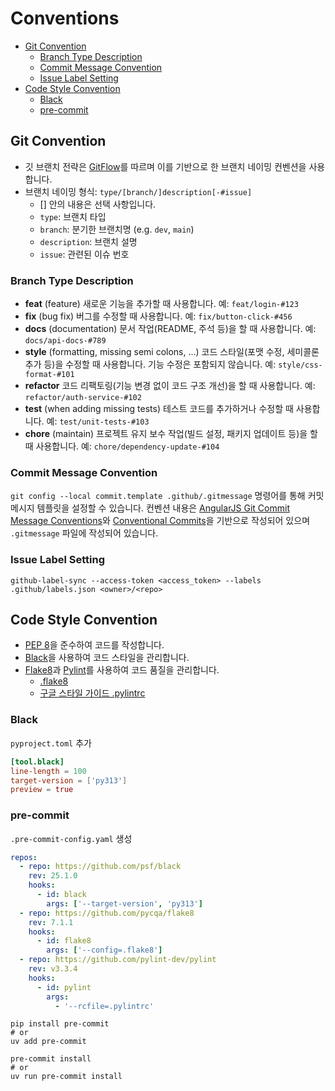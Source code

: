 # Conventions

- [Git Convention](#git-convention)
  - [Branch Type Description](#branch-type-description)
  - [Commit Message Convention](#commit-message-convention)
  - [Issue Label Setting](#issue-label-setting)
- [Code Style Convention](#code-style-convention)
  - [Black](#black)
  - [pre-commit](#pre-commit)

## Git Convention

- 깃 브랜치 전략은 [GitFlow](https://www.atlassian.com/git/tutorials/comparing-workflows/gitflow-workflow)를 따르며 이를 기반으로 한 브랜치 네이밍 컨벤션을 사용합니다.
- 브랜치 네이밍 형식: `type/[branch/]description[-#issue]`
  - [] 안의 내용은 선택 사항입니다.
  - `type`: 브랜치 타입
  - `branch`: 분기한 브랜치명 (e.g. `dev`, `main`)
  - `description`: 브랜치 설명
  - `issue`: 관련된 이슈 번호

### Branch Type Description

- **feat** (feature)
  새로운 기능을 추가할 때 사용합니다.
  예: `feat/login-#123`
- **fix** (bug fix)
  버그를 수정할 때 사용합니다.
  예: `fix/button-click-#456`
- **docs** (documentation)
  문서 작업(README, 주석 등)을 할 때 사용합니다.
  예: `docs/api-docs-#789`
- **style** (formatting, missing semi colons, …)
  코드 스타일(포맷 수정, 세미콜론 추가 등)을 수정할 때 사용합니다. 기능 수정은 포함되지 않습니다.
  예: `style/css-format-#101`
- **refactor**
  코드 리팩토링(기능 변경 없이 코드 구조 개선)을 할 때 사용합니다.
  예: `refactor/auth-service-#102`
- **test** (when adding missing tests)
  테스트 코드를 추가하거나 수정할 때 사용합니다.
  예: `test/unit-tests-#103`
- **chore** (maintain)
  프로젝트 유지 보수 작업(빌드 설정, 패키지 업데이트 등)을 할 때 사용합니다.
  예: `chore/dependency-update-#104`

### Commit Message Convention

`git config --local commit.template .github/.gitmessage` 명령어를 통해 커밋 메시지 템플릿을 설정할 수 있습니다.
컨벤션 내용은 [AngularJS Git Commit Message Conventions](https://gist.github.com/stephenparish/9941e89d80e2bc58a153)와 [Conventional Commits](https://www.conventionalcommits.org/ko/v1.0.0/)을 기반으로 작성되어 있으며 `.gitmessage` 파일에 작성되어 있습니다.

### Issue Label Setting

`github-label-sync --access-token <access_token> --labels .github/labels.json <owner>/<repo>`

## Code Style Convention

- [PEP 8](https://peps.python.org/pep-0008/)을 준수하여 코드를 작성합니다.
- [Black](https://black.readthedocs.io/en/latest/the_black_code_style/)을 사용하여 코드 스타일을 관리합니다.
- [Flake8](https://flake8.pycqa.org/en/latest/)과 [Pylint](https://pylint.pycqa.org/en/latest/)를 사용하여 코드 품질을 관리합니다.
  - [.flake8](https://flake8.pycqa.org/en/latest/user/configuration.html)
  - [구글 스타일 가이드 .pylintrc](https://google.github.io/styleguide/pyguide.html)

### Black

`pyproject.toml` 추가

```toml
[tool.black]
line-length = 100
target-version = ['py313']
preview = true
```

### pre-commit

`.pre-commit-config.yaml` 생성

```yaml
repos:
  - repo: https://github.com/psf/black
    rev: 25.1.0
    hooks:
      - id: black
        args: ['--target-version', 'py313']
  - repo: https://github.com/pycqa/flake8
    rev: 7.1.1
    hooks:
      - id: flake8
        args: ['--config=.flake8']
  - repo: https://github.com/pylint-dev/pylint
    rev: v3.3.4
    hooks:
      - id: pylint
        args:
          - '--rcfile=.pylintrc'
```

```shell
pip install pre-commit
# or
uv add pre-commit

pre-commit install
# or
uv run pre-commit install
```
